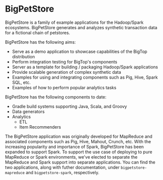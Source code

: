 <!--
  Licensed to the Apache Software Foundation (ASF) under one or more
  contributor license agreements.  See the NOTICE file distributed with
  this work for additional information regarding copyright ownership.
  The ASF licenses this file to You under the Apache License, Version 2.0
  (the "License"); you may not use this file except in compliance with
  the License.  You may obtain a copy of the License at

       http://www.apache.org/licenses/LICENSE-2.0

  Unless required by applicable law or agreed to in writing, software
  distributed under the License is distributed on an "AS IS" BASIS,
  WITHOUT WARRANTIES OR CONDITIONS OF ANY KIND, either express or implied.
  See the License for the specific language governing permissions and
  limitations under the License.
-->
BigPetStore
============

BigPetStore is a family of example applications for the Hadoop/Spark
ecosystems. BigPetStore generates and analyzes synthetic transaction data for
a fictional chain of petstores.

BigPetStore has the following aims:

* Serve as a demo application to showcase capabilities of the BigTop distribution
* Perform integration testing for BigTop's components
* Server as a template for building / packaging Hadoop/Spark applications
* Provide scalable generation of complex synthetic data
* Examples for using and integrating components such as Pig, Hive, Spark SQL, etc.
* Examples of how to perform popular analytics tasks

BigPetStore has the following components to date:

* Gradle build systems supporting Java, Scala, and Groovy
* Data generators
* Analytics
  * ETL
  * Item Recommenders

The BigPetStore application was originally developed for MapReduce and associated
components such as Pig, Hive, Mahout, Crunch, etc. With the increasing popularity
and importance of Spark, BigPetStore has been expanded to support Spark.  To support
the use case of deploying to pure MapReduce or Spark environments, we've elected to
separate the MapReduce and Spark support into separate applications. You can find the
two applications, along with futher documentation, under `bigpetstore-mapreduce` and
`bigpetstore-spark`, respectively.


